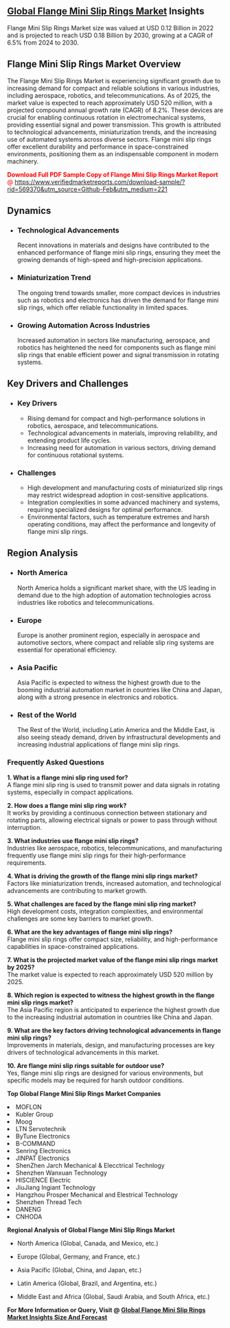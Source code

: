 <h2><a href="https://www.verifiedmarketreports.com/download-sample/?rid=569370&amp;utm_source=Github&amp;utm_medium=221" target="_blank">Global Flange Mini Slip Rings Market</a> Insights</h2><p>Flange Mini Slip Rings Market size was valued at USD 0.12 Billion in 2022 and is projected to reach USD 0.18 Billion by 2030, growing at a CAGR of 6.5% from 2024 to 2030.</p><p> <h2>Flange Mini Slip Rings Market Overview</h2> <p>The Flange Mini Slip Rings Market is experiencing significant growth due to increasing demand for compact and reliable solutions in various industries, including aerospace, robotics, and telecommunications. As of 2025, the market value is expected to reach approximately USD 520 million, with a projected compound annual growth rate (CAGR) of 8.2%. These devices are crucial for enabling continuous rotation in electromechanical systems, providing essential signal and power transmission. This growth is attributed to technological advancements, miniaturization trends, and the increasing use of automated systems across diverse sectors. Flange mini slip rings offer excellent durability and performance in space-constrained environments, positioning them as an indispensable component in modern machinery. </p> <p><p><span class=""><span style="color: #ff0000;"><strong>Download Full PDF Sample Copy of Flange Mini Slip Rings Market Report</strong> @ </span><a href="https://www.verifiedmarketreports.com/download-sample/?rid=569370&amp;utm_source=Github-Feb&amp;utm_medium=221" target="_blank">https://www.verifiedmarketreports.com/download-sample/?rid=569370&amp;utm_source=Github-Feb&amp;utm_medium=221</a></span></p></p> <h2>Dynamics</h2> <ul> <li><h3>Technological Advancements</h3> Recent innovations in materials and designs have contributed to the enhanced performance of flange mini slip rings, ensuring they meet the growing demands of high-speed and high-precision applications.</li> <li><h3>Miniaturization Trend</h3> The ongoing trend towards smaller, more compact devices in industries such as robotics and electronics has driven the demand for flange mini slip rings, which offer reliable functionality in limited spaces.</li> <li><h3>Growing Automation Across Industries</h3> Increased automation in sectors like manufacturing, aerospace, and robotics has heightened the need for components such as flange mini slip rings that enable efficient power and signal transmission in rotating systems.</li> </ul> <h2>Key Drivers and Challenges</h2> <ul> <li><h3>Key Drivers</h3> <ul> <li>Rising demand for compact and high-performance solutions in robotics, aerospace, and telecommunications.</li> <li>Technological advancements in materials, improving reliability, and extending product life cycles.</li> <li>Increasing need for automation in various sectors, driving demand for continuous rotational systems.</li> </ul> </li> <li><h3>Challenges</h3> <ul> <li>High development and manufacturing costs of miniaturized slip rings may restrict widespread adoption in cost-sensitive applications.</li> <li>Integration complexities in some advanced machinery and systems, requiring specialized designs for optimal performance.</li> <li>Environmental factors, such as temperature extremes and harsh operating conditions, may affect the performance and longevity of flange mini slip rings.</li> </ul> </li> </ul> <h2>Region Analysis</h2> <ul> <li><h3>North America</h3> North America holds a significant market share, with the US leading in demand due to the high adoption of automation technologies across industries like robotics and telecommunications.</li> <li><h3>Europe</h3> Europe is another prominent region, especially in aerospace and automotive sectors, where compact and reliable slip ring systems are essential for operational efficiency.</li> <li><h3>Asia Pacific</h3> Asia Pacific is expected to witness the highest growth due to the booming industrial automation market in countries like China and Japan, along with a strong presence in electronics and robotics.</li> <li><h3>Rest of the World</h3> The Rest of the World, including Latin America and the Middle East, is also seeing steady demand, driven by infrastructural developments and increasing industrial applications of flange mini slip rings.</li> </ul> <h3>Frequently Asked Questions</h3> <p><strong>1. What is a flange mini slip ring used for?</strong><br> A flange mini slip ring is used to transmit power and data signals in rotating systems, especially in compact applications.</p> <p><strong>2. How does a flange mini slip ring work?</strong><br> It works by providing a continuous connection between stationary and rotating parts, allowing electrical signals or power to pass through without interruption.</p> <p><strong>3. What industries use flange mini slip rings?</strong><br> Industries like aerospace, robotics, telecommunications, and manufacturing frequently use flange mini slip rings for their high-performance requirements.</p> <p><strong>4. What is driving the growth of the flange mini slip rings market?</strong><br> Factors like miniaturization trends, increased automation, and technological advancements are contributing to market growth.</p> <p><strong>5. What challenges are faced by the flange mini slip ring market?</strong><br> High development costs, integration complexities, and environmental challenges are some key barriers to market growth.</p> <p><strong>6. What are the key advantages of flange mini slip rings?</strong><br> Flange mini slip rings offer compact size, reliability, and high-performance capabilities in space-constrained applications.</p> <p><strong>7. What is the projected market value of the flange mini slip rings market by 2025?</strong><br> The market value is expected to reach approximately USD 520 million by 2025.</p> <p><strong>8. Which region is expected to witness the highest growth in the flange mini slip rings market?</strong><br> The Asia Pacific region is anticipated to experience the highest growth due to the increasing industrial automation in countries like China and Japan.</p> <p><strong>9. What are the key factors driving technological advancements in flange mini slip rings?</strong><br> Improvements in materials, design, and manufacturing processes are key drivers of technological advancements in this market.</p> <p><strong>10. Are flange mini slip rings suitable for outdoor use?</strong><br> Yes, flange mini slip rings are designed for various environments, but specific models may be required for harsh outdoor conditions.</p> </p><p><strong>Top Global Flange Mini Slip Rings Market Companies</strong></p><div data-test-id=""><p><li>MOFLON</li><li> Kubler Group</li><li> Moog</li><li> LTN Servotechnik</li><li> ByTune Electronics</li><li> B-COMMAND</li><li> Senring Electronics</li><li> JINPAT Electronics</li><li> ShenZhen Jarch Mechanical & Elecctrical Technlogy</li><li> Shenzhen Wanxuan Technology</li><li> HISCIENCE Electric</li><li> JiuJiang Ingiant Technology</li><li> Hangzhou Prosper Mechanical and Elestrical Technology</li><li> Shenzhen Thread Tech</li><li> DANENG</li><li> CNHODA</li></p><div><strong>Regional Analysis of&nbsp;Global Flange Mini Slip Rings Market</strong></div><ul><li dir="ltr"><p dir="ltr">North America&nbsp;(Global, Canada, and Mexico, etc.)</p></li><li dir="ltr"><p dir="ltr">Europe (Global, Germany, and France, etc.)</p></li><li dir="ltr"><p dir="ltr">Asia Pacific&nbsp;(Global, China, and Japan, etc.)</p></li><li dir="ltr"><p dir="ltr">Latin America&nbsp;(Global, Brazil, and Argentina, etc.)</p></li><li dir="ltr">Middle East and Africa&nbsp;(Global, Saudi Arabia, and South Africa, etc.)</li></ul><p><strong>For More Information or Query, Visit @&nbsp;</strong><strong><a href="https://www.verifiedmarketreports.com/product/flange-mini-slip-rings-market/?utm_source=Github&amp;utm_medium=221" target="_blank">Global Flange Mini Slip Rings Market Insights Size And Forecast</a></strong></p></div>
